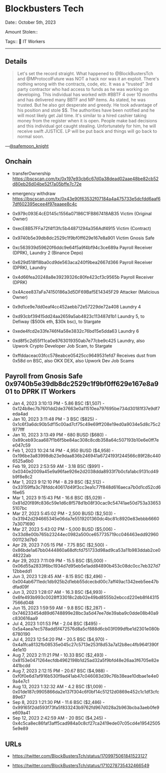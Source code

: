 # Blockbusters Tech

Date:: October 5th, 2023

Amount Stolen:: 

Tags:: 💼 IT Workers

---



## Details

> Let's set the record straight. What happened to @BlockBustersTch and @MProtocolFuture was NOT a hack nor was it an exploit. There's nothing wrong with the contracts, code, etc. It was a "trusted" 3rd party contractor who had access to funds as he was working on developing. This individual has worked with #BBTF 4 over 10 months and has delivered many BBTF and MP items. As stated, he was trusted. But he also got desperate and greedy. He took advantage of his position and stole $$. The authorities have been notified and he will most likely get Jail time. It's similar to a hired cashier taking money from the register when it is open. People make bad decisions and this individual got caught stealing. Unfortunately for him, he will receive swift JUSTICE. LP will be put back and things will go back to normal soon.

—[@safemoon_knight](https://twitter.com/safemoon_knight/status/1710422140271403094)


## Onchain

- transferOwnership https://bscscan.com/tx/0x197e93cb6c67d0a38dead02aae48be82cb52d80eb26d04be52f7a05bffe7c72e

- emergency withdraw https://bscscan.com/tx/0x43e90f63532f07184a4a475733e5dcfdd6aaf67df602395ecee4f97eaaee8c4c

- 0x979c093E4cED145c1556a07186C1FB867418AB35  Victim (Original Owner)
- 0xecE8B57FFa72f4f13fc5b44871294a356Adf4915  Victim (Contract)
- 0x9740b5e39db8dc2529c1f9bf0ff629e167e8a901  Victim Gnosis Safe
- 0xc563939d59620f6ddc9e64f5a9f4bf94c3ce689a  Payroll Receiver (DPRK), Laundry 2 (Binance Depo)
- 0x629d518f18ba0cd9de563aca240f9bea2667d366  Payroll Receiver (DPRK), Laundry
- 0x4d66fea20248a8e39239326c80fe423cf3c9565b  Payroll Receiver (DPRK)
- 0x4Acee837aFa74150186a3d5DF69Baf5E14345F29  Attacker (Malicious Owner)
- 0x9d1ce9e7dd0eaf4cc452aebb72e57229de72a408  Laundry 4
- 0xd93cbf39415dd24aa2659a5ab4823c113487d1b1  Laundry 5, to Defiway ($500k eth, $30k bsc), to Stargate
- 0xede4fcd2e33fe746f4a58e3832c76bd15e5dda63  Laundry 6
- 0xd8f5c2d55f11ca0e8763019350ab7e77cbe9c425  Laundry, also Upwork Crypto Developer Job Scam, to Stargate
- 0xffddaceac03fcc578eabce05425cc9649531efd7  Receives dust from 0x58d on BSC, also OKX DEX, also Upwork Dev Job Scams




## Payroll from Gnosis Safe 0x9740b5e39db8dc2529c1f9bf0ff629e167e8a901 to DPRK IT Workers

- Jan 4, 2023 3:10:13 PM - 5.86 BSC ($1,507) - 0x124b8ec7b7601dd2de37663e0a11510ea797695be734d30181f37e9df7eda4ad
- Jan 10, 2023 3:11:48 PM - 3 BSC ($825) - 0x1c6f3a6dc90b5df15c00ad7cf75c49e69ff208e19ed0a9034e5d8c75c2977fff
- Jan 10, 2023 3:13:49 PM - 680 BUSD ($680) - 0x89ceb93caa687f1b6f5be84ac308c8cdb358a64c507193b10e6e0ff7ee047c59
- Feb 1, 2023 10:24:14 PM - 4,950 BUSD ($4,958) - 0x196be3a83998db23e9daa836b246941a6724193f244566c89f28c4406525a6b0
- Feb 19, 2023 2:53:59 AM - 3.18 BSC ($991) - 0x0340e2009a45e9a96fae926e2d2038dda8933f7b0cfa1abc9131cd49b9f8e8c2
- Mar 1, 2023 9:12:10 PM - 8.29 BSC ($2,512) - 0x33159ffa3c78fddc40617d49f3cc3ea1c77f848d616aeca7b0d1cd52cd6f6e65
- Mar 1, 2023 9:15:43 PM - 16.6 BSC ($5,029) - 0x81d20f89fc836c59e1d6c8f578d1b08f30cac9c54741ae50d753a336535107bc
- Mar 27, 2023 5:45:02 PM - 2,500 BUSD ($2,503) - 0x31942d294665345e06da7e5519201360dc4bc81c8920e83ebbb66607a3071690
- Mar 27, 2023 5:43:02 PM - 5,000 BUSD ($5,006) - 0x33d8e00b765b23244ec0982a500ce657735719cc046463edd92960001123d7b0
- Apr 29, 2023 7:05:15 PM - 7.75 BSC ($2,500) - 0x86bde1a67bb0444860a68dfcfd751733d98ad9ca53a11b983ddab2ce048222ab
- Apr 29, 2023 7:11:09 PM - 15.5 BSC ($5,000) - 0x06d55a2833f6bc1934d7d95eb5e1add84890b453c08dc0cc7eb327d712bbedd1
- Jun 3, 2023 1:28:45 AM - 8.15 BSC ($2,496) - 0x004ab6711edc1db925b2d1ebb55dcecbd00c7aff49ac1342eeb5ee47bdfad09f
- Jun 3, 2023 1:28:07 AM - 16.3 BSC ($4,993) - 0x6fe493b993c0028ff33018c2db02e49bd8555b2ebccd220eb8f443157566d048
- Jun 15, 2023 1:59:59 AM - 9.8 BSC ($2,287) - 0x746233454d89d6748899e28bc3a5d47ee7de39aba9c0dde08b40a9c830616aa9
- Jul 4, 2023 1:01:53 PM - 2.04 BSC ($495) - 0x5a4aea7ec578add5f472576d8a5cf888d6cb03f099dfbe1d2301e080b6780190
- Jul 4, 2023 12:54:20 PM - 20.5 BSC ($4,970) - 0x4a1fca8132fb08535e045c27c5713e253f8d53a7a12b8ec4fb964f390f4e1e10
- Aug 7, 2023 2:11:21 PM - 10.33 BSC ($2,493) - 0x8153e0471264ecfdb4962198b1d25ad32a5f9bfd48e26aa3f6705e82e441bcdd
- Aug 7, 2023 2:12:15 PM - 20.67 BSC ($4,988) - 0xf0f0e6d7af916b530f9ad41ab47c046083d39c76b38eae10dbae1e4e09a4e7c1
- Aug 13, 2023 1:32:32 AM - 4.2 BSC ($1,009) - 0x01de187c9905866da2e137f304c6f0bf14c51212d0869e452c1c1df3cfc89e67
- Sep 8, 2023 1:21:30 PM - 11.6 BSC ($2,486) - 0x99165f2dd593f73fa5f833243b9762fd967d028a2b963bcba3aeb0fe9e609a41
- Sep 12, 2023 2:42:59 AM - 20 BSC ($4,245) - 0x4c5ca8ec86faf3aff5cad984a0c8cf27ca2419ede07c05cd4e195425055e9e89


## URLs

- https://twitter.com/BlockBustersTch/status/1709975061841523127

- https://twitter.com/BlockBustersTch/status/1710278735432466549